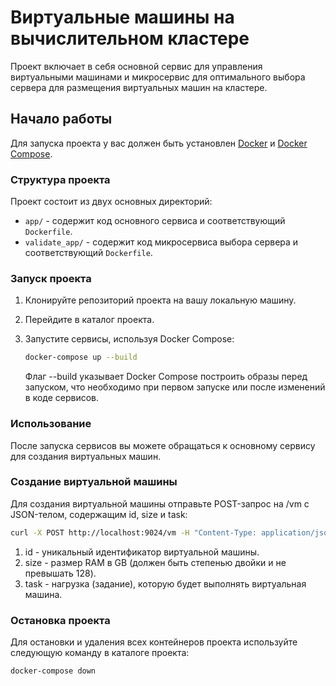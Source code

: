 # Виртуальные машины на вычислительном кластере

Проект включает в себя основной сервис для управления виртуальными машинами и микросервис для оптимального выбора сервера для размещения виртуальных машин на кластере.

## Начало работы

Для запуска проекта у вас должен быть установлен [Docker](https://docs.docker.com/get-docker/) и [Docker Compose](https://docs.docker.com/compose/install/).

### Структура проекта

Проект состоит из двух основных директорий:

- `app/` - содержит код основного сервиса и соответствующий `Dockerfile`.
- `validate_app/` - содержит код микросервиса выбора сервера и соответствующий `Dockerfile`.

### Запуск проекта

1. Клонируйте репозиторий проекта на вашу локальную машину.
2. Перейдите в каталог проекта.
3. Запустите сервисы, используя Docker Compose:

   ```bash
   docker-compose up --build
   ```
   Флаг --build указывает Docker Compose построить образы перед запуском, что необходимо при первом запуске или после изменений в коде сервисов.

### Использование
После запуска сервисов вы можете обращаться к основному сервису для создания виртуальных машин.

### Создание виртуальной машины
Для создания виртуальной машины отправьте POST-запрос на /vm с JSON-телом, содержащим id, size и task:
```bash
curl -X POST http://localhost:9024/vm -H "Content-Type: application/json" -d '{"id": 1, "size": 4, "task": "example_task"}'
```
1. id - уникальный идентификатор виртуальной машины.
2. size - размер RAM в GB (должен быть степенью двойки и не превышать 128).
3. task - нагрузка (задание), которую будет выполнять виртуальная машина.

### Остановка проекта
Для остановки и удаления всех контейнеров проекта используйте следующую команду в каталоге проекта:
```bash
docker-compose down
```
